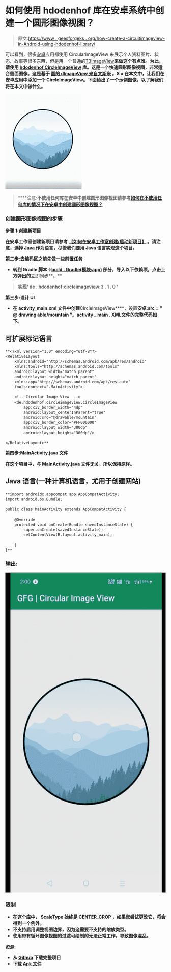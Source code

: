 # 如何使用 hdodenhof 库在安卓系统中创建一个圆形图像视图？

> 原文:[https://www . geesforgeks . org/how-create-a-circuitimageview-in-Android-using-hdodenhof-library/](https://www.geeksforgeeks.org/how-to-create-a-circularimageview-in-android-using-hdodenhof-library/)

可以看到，很多[安卓](https://www.geeksforgeeks.org/introduction-to-android-development/)应用都使用 CircularImageView 来展示个人资料图片、状态、故事等很多东西，但是用一个普通的[T3ImageView](https://www.geeksforgeeks.org/imageview-in-kotlin/)**来做这个有点难。为此，请使用 [hdodenhof CircleImageView](https://github.com/hdodenhof/CircleImageView) 库。这是一个快速圆形图像视图，非常适合侧面图像。这是基于 [圆的 dImageView 来自文斯米](https://github.com/vinc3m1/RoundedImageView) 。S o 在本文中，让我们在安卓应用中添加一个 CircleImageView。下面给出了一个示例图像，以了解我们将在本文中做什么。**

**![CirCleImageView](img/048a0f08c4835073f5ec6cb6caef384e.png)**

> ****注意:**不使用任何库在安卓中创建圆形图像视图请参考[如何在不使用任何库的情况下在安卓中创建圆形图像视图？](https://www.geeksforgeeks.org/how-to-create-a-circular-image-view-in-android-without-using-any-library/)**

### **创建圆形图像视图的步骤**

****步骤 1:创建新项目****

**在安卓工作室创建新项目请参考 [**【如何在安卓工作室创建/启动新项目】**](https://www.geeksforgeeks.org/android-how-to-create-start-a-new-project-in-android-studio/) 。请注意，选择 [Java](https://www.geeksforgeeks.org/java/) 作为语言，尽管我们要用 Java 语言实现这个项目。**

****第二步:去编码区之前先做一些前置任务****

*   **转到 Gradle **脚本->**[**build . Gradle**(模块:app)](https://www.geeksforgeeks.org/android-build-gradle/) 部分，导入以下依赖项，点击上方弹出的**立即同步**。**

> **实现' de . hdodenhof:circleimageview:3 . 1 . 0 '**

****第三步:设计 UI****

*   **在 **activity_main.xml** 文件中创建**CircleImageView****，设置**安卓:src = " @ drawing able/mountain "**。****activity _ main . XML**文件的完整代码如下。******

## ****可扩展标记语言****

```
**<?xml version="1.0" encoding="utf-8"?>
<RelativeLayout 
    xmlns:android="http://schemas.android.com/apk/res/android"
    xmlns:tools="http://schemas.android.com/tools"
    android:layout_width="match_parent"
    android:layout_height="match_parent"
    xmlns:app="http://schemas.android.com/apk/res-auto"
    tools:context=".MainActivity">

    <!-- Circular Image View  -->
    <de.hdodenhof.circleimageview.CircleImageView
        app:civ_border_width="4dp"
        android:layout_centerInParent="true"
        android:src="@drawable/mountain"
        app:civ_border_color="#FF000000"
        android:layout_width="300dp"
        android:layout_height="300dp"/>

</RelativeLayout>**
```

******第四步:MainActivity.java 文件******

****在这个项目中，与 MainActivity.java 文件无关，所以保持原样。****

## ****Java 语言(一种计算机语言，尤用于创建网站)****

```
**import androidx.appcompat.app.AppCompatActivity;
import android.os.Bundle;

public class MainActivity extends AppCompatActivity {

    @Override
    protected void onCreate(Bundle savedInstanceState) {
        super.onCreate(savedInstanceState);
        setContentView(R.layout.activity_main);

    }
}**
```

### ******输出:******

****![](img/5df790b65b7d93787d36e14cd3f8ba4d.png)****

### ****限制****

*   ****在这个库中， **ScaleType** 始终是 **CENTER_CROP** ，如果您尝试更改它，将会得到一个例外。****
*   ****不支持启用调整视图边界，因为这需要不支持的缩放类型。****
*   ****使用带有**循环图像视图**的**过渡可绘制的**无法正常工作，导致图像混乱。****

******资源:******

*   ****从 [Github](https://github.com/olyklohan/Circle-Image-View-Android-studio/) 下载完整项目****
*   ****下载 [Apk 文件](https://github.com/olyklohan/Circle-Image-View-Android-studio/blob/master/geeksforgeeks_circle_image_view_onlyK_Lohan/circular%20image%20view%20android%20studio%20onlyk%20lohan.apk)****
